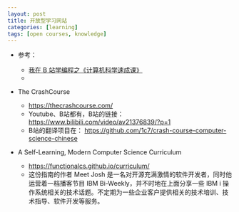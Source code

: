 ```yaml
---
layout: post
title: 开放型学习网站
categories: [learning]
tags: [open courses, knowledge]
---
```


* 参考： 
  * [我在 B 站学编程之《计算机科学速成课》](https://zhuanlan.zhihu.com/p/68305464)
  * []()


* The CrashCourse
  * <https://thecrashcourse.com/>
  * Youtube、B站都有，B站的链接： <https://www.bilibili.com/video/av21376839/?p=1>
  * B站的翻译项目在： <https://github.com/1c7/crash-course-computer-science-chinese>


* A Self-Learning, Modern Computer Science Curriculum
  * <https://functionalcs.github.io/curriculum/>
  * 这份指南的作者 Meet Josh 是一名对开源充满激情的软件开发者，同时他运营着一档播客节目 IBM Bi-Weekly，并不时地在上面分享一些 IBM i 操作系统相关的技术话题。不定期为一些企业客户提供相关的技术培训、技术指导、软件开发等服务。




